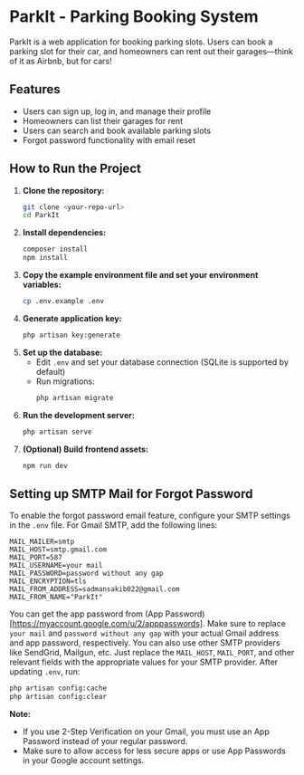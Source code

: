 # ParkIt - Parking Booking System

ParkIt is a web application for booking parking slots. Users can book a parking slot for their car, and homeowners can rent out their garages—think of it as Airbnb, but for cars!

## Features
- Users can sign up, log in, and manage their profile
- Homeowners can list their garages for rent
- Users can search and book available parking slots
- Forgot password functionality with email reset

## How to Run the Project

1. **Clone the repository:**
   ```bash
   git clone <your-repo-url>
   cd ParkIt
   ```
2. **Install dependencies:**
   ```bash
   composer install
   npm install
   ```
3. **Copy the example environment file and set your environment variables:**
   ```bash
   cp .env.example .env
   ```
4. **Generate application key:**
   ```bash
   php artisan key:generate
   ```
5. **Set up the database:**
   - Edit `.env` and set your database connection (SQLite is supported by default)
   - Run migrations:
     ```bash
     php artisan migrate
     ```
6. **Run the development server:**
   ```bash
   php artisan serve
   ```
7. **(Optional) Build frontend assets:**
   ```bash
   npm run dev
   ```

## Setting up SMTP Mail for Forgot Password

To enable the forgot password email feature, configure your SMTP settings in the `.env` file. For Gmail SMTP, add the following lines:

```
MAIL_MAILER=smtp
MAIL_HOST=smtp.gmail.com
MAIL_PORT=587
MAIL_USERNAME=your mail
MAIL_PASSWORD=password without any gap
MAIL_ENCRYPTION=tls
MAIL_FROM_ADDRESS=sadmansakib022@gmail.com
MAIL_FROM_NAME="ParkIt"
```

You can get the app password from (App Password)[https://myaccount.google.com/u/2/apppasswords]. Make sure to replace `your mail` and `password without any gap` with your actual Gmail address and app password, respectively.
You can also use other SMTP providers like SendGrid, Mailgun, etc. Just replace the `MAIL_HOST`, `MAIL_PORT`, and other relevant fields with the appropriate values for your SMTP provider.
After updating `.env`, run:
```bash
php artisan config:cache
php artisan config:clear
```

**Note:**
- If you use 2-Step Verification on your Gmail, you must use an App Password instead of your regular password.
- Make sure to allow access for less secure apps or use App Passwords in your Google account settings.